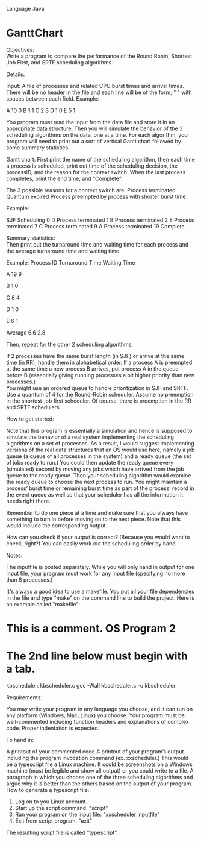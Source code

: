 Language Java
# GanttChart
Objectives:  
Write a program to compare the performance of the Round Robin, Shortest Job First, and SRTF scheduling algorithms.

Details:

Input: 
A file of processes and related CPU burst times and arrival times. There will be no header in the file and each line will be of the form, 
"<processID>  <burst time>  <arrival time>" with spaces between each field.
Example:

A    10   0
B    1    1
C    2    3
D    1    0
E    5    1

You program must read the input from the data file and store it in an appropriate data structure.  Then you will simulate the behavior of the 3 scheduling algorithms on the data, one at a time. For each algorithm, your program will need to print out a sort of vertical Gantt chart followed by some summary statistics. 

Gantt chart:
First print the name of the scheduling algorithm, then each time a process is scheduled, print out time of the scheduling decision, the processID, and the reason for the context switch.  When the last process completes, print the end time, and "Complete".  

The 3 possible reasons for a context switch are:
Process terminated
Quantum expired
Process preempted by process with shorter burst time

 

Example:

SJF Scheduling
0 D      Process terminated
1 B      Process terminated
2 E       Process terminated
7 C      Process terminated
9 A      Process terminated
19 Complete

Summary statistics:  
Then print out the turnaround time and waiting time for each process and the average turnaround time and waiting time.

Example:
Process ID        Turnaround Time           Waiting Time

A                 19                        9

B                 1                         0

C                 6                         4

D                 1                         0

E                 6                         1

Average           6.6                       2.8


Then, repeat for the other 2 scheduling algorithms.

If 2 processes have the same burst length (in SJF) or arrive at the same time (in RR), handle them in alphabetical order. If a process A is preempted at the same time a new process B arrives, put process A in the queue before B (essentially giving running processes a bit higher priority than new processes.)  
You might use an ordered queue to handle prioritization in SJF and SRTF.
Use a quantum of 4 for the Round-Robin scheduler.
Assume no preemption in the shortest-job first scheduler.  Of course, there is preemption in the RR and SRTF schedulers.

How to get started:

Note that this program is essentially a simulation and hence is supposed to simulate the behavior of a real system implementing the scheduling algorithms on a set of processes.  As a result, I would suggest implementing versions of the real data structures that an OS would use here, namely a job queue (a queue of all processes in the system) and a ready queue (the set of jobs ready to run.)   You could then update the ready queue every (simulated) second by moving any jobs which have arrived from the job queue to the ready queue.  Then your scheduling algorithm would examine the ready queue to choose the next process to run.  You might maintain a process’ burst time or remaining burst time as part of the process’ record in the event queue as well so that your scheduler has all the information it needs right there.

Remember to do one piece at a time and make sure that you always have something to turn in before moving on to the next piece.  Note that this would include the corresponding output. 

How can you check if your output is correct?  (Because you would want to check, right?)  You can easily work out the scheduling order by hand.


Notes:

The inputfile is posted separately.  While you will only hand in output for one input file, your program must work for any input file (specifying no more than 8 processes.)

It's always a good idea to use a makefile.  You put all your file dependencies in the file and type "make" on the command line to build the project.  Here is an example called "makefile":
# This is a comment.  OS Program 2
# The 2nd line below must begin with a tab.
kbscheduler: kbscheduler.c
    gcc -Wall kbscheduler.c -o kbscheduler


Requirements:

You may write your program in any language you choose, and it can run on any platform (Windows, Mac, Linux) you choose.
Your program must be well-commented including function headers and explanations of complex code.  Proper indentation is expected.

To hand in:

A printout of your commented code
A printout of your program’s output including the program invocation command (ex. xxscheduler.)  This would be a typescript file a Linux machine.  It could be screenshots on a Windows machine (must be legible and show all output) or you could write to a file.
A paragraph in which you choose one of the three scheduling algorithms and argue why it is better than the others based on the output of your program.
How to generate a typescript file:

1. Log on to you Linux account.
2. Start up the script command. "script"
3. Run your program on the input file. "xxscheduler inputfile"
4. Exit from script program. "exit"

The resulting script file is called "typescript".

